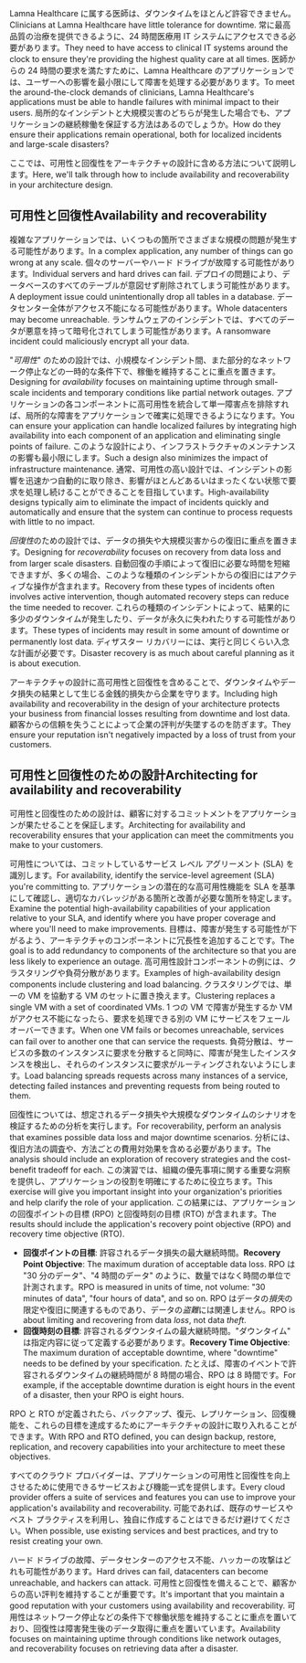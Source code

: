 <span data-ttu-id="96d0f-101">Lamna Healthcare に属する医師は、ダウンタイムをほとんど許容できません。</span><span class="sxs-lookup"><span data-stu-id="96d0f-101">Clinicians at Lamna Healthcare have little tolerance for downtime.</span></span> <span data-ttu-id="96d0f-102">常に最高品質の治療を提供できるように、24 時間医療用 IT システムにアクセスできる必要があります。</span><span class="sxs-lookup"><span data-stu-id="96d0f-102">They need to have access to clinical IT systems around the clock to ensure they're providing the highest quality care at all times.</span></span> <span data-ttu-id="96d0f-103">医師からの 24 時間の要求を満たすために、Lamna Healthcare のアプリケーションでは、ユーザーへの影響を最小限にして障害を処理する必要があります。</span><span class="sxs-lookup"><span data-stu-id="96d0f-103">To meet the around-the-clock demands of clinicians, Lamna Healthcare's applications must be able to handle failures with minimal impact to their users.</span></span> <span data-ttu-id="96d0f-104">局所的なインシデントと大規模災害のどちらが発生した場合でも、アプリケーションの継続稼働を保証する方法はあるのでしょうか。</span><span class="sxs-lookup"><span data-stu-id="96d0f-104">How do they ensure their applications remain operational, both for localized incidents and large-scale disasters?</span></span>

<span data-ttu-id="96d0f-105">ここでは、可用性と回復性をアーキテクチャの設計に含める方法について説明します。</span><span class="sxs-lookup"><span data-stu-id="96d0f-105">Here, we'll talk through how to include availability and recoverability in your architecture design.</span></span>

## <a name="availability-and-recoverability"></a><span data-ttu-id="96d0f-106">可用性と回復性</span><span class="sxs-lookup"><span data-stu-id="96d0f-106">Availability and recoverability</span></span>

<span data-ttu-id="96d0f-107">複雑なアプリケーションでは、いくつもの箇所でさまざまな規模の問題が発生する可能性があります。</span><span class="sxs-lookup"><span data-stu-id="96d0f-107">In a complex application, any number of things can go wrong at any scale.</span></span> <span data-ttu-id="96d0f-108">個々のサーバーやハード ドライブが故障する可能性があります。</span><span class="sxs-lookup"><span data-stu-id="96d0f-108">Individual servers and hard drives can fail.</span></span> <span data-ttu-id="96d0f-109">デプロイの問題により、データベースのすべてのテーブルが意図せず削除されてしまう可能性があります。</span><span class="sxs-lookup"><span data-stu-id="96d0f-109">A deployment issue could unintentionally drop all tables in a database.</span></span> <span data-ttu-id="96d0f-110">データセンター全体がアクセス不能になる可能性があります。</span><span class="sxs-lookup"><span data-stu-id="96d0f-110">Whole datacenters may become unreachable.</span></span> <span data-ttu-id="96d0f-111">ランサムウェアのインシデントでは、すべてのデータが悪意を持って暗号化されてしまう可能性があります。</span><span class="sxs-lookup"><span data-stu-id="96d0f-111">A ransomware incident could maliciously encrypt all your data.</span></span>

<span data-ttu-id="96d0f-112">"*可用性*" のための設計では、小規模なインシデント間、また部分的なネットワーク停止などの一時的な条件下で、稼働を維持することに重点を置きます。</span><span class="sxs-lookup"><span data-stu-id="96d0f-112">Designing for *availability* focuses on maintaining uptime through small-scale incidents and temporary conditions like partial network outages.</span></span> <span data-ttu-id="96d0f-113">アプリケーションの各コンポーネントに高可用性を統合して単一障害点を排除すれば、局所的な障害をアプリケーションで確実に処理できるようになります。</span><span class="sxs-lookup"><span data-stu-id="96d0f-113">You can ensure your application can handle localized failures by integrating high availability into each component of an application and eliminating single points of failure.</span></span> <span data-ttu-id="96d0f-114">このような設計により、インフラストラクチャのメンテナンスの影響も最小限にします。</span><span class="sxs-lookup"><span data-stu-id="96d0f-114">Such a design also minimizes the impact of infrastructure maintenance.</span></span> <span data-ttu-id="96d0f-115">通常、可用性の高い設計では、インシデントの影響を迅速かつ自動的に取り除き、影響がほとんどあるいはまったくない状態で要求を処理し続けることができることを目指しています。</span><span class="sxs-lookup"><span data-stu-id="96d0f-115">High-availability designs typically aim to eliminate the impact of incidents quickly and automatically and ensure that the system can continue to process requests with little to no impact.</span></span>

<span data-ttu-id="96d0f-116">*回復性*のための設計では、データの損失や大規模災害からの復旧に重点を置きます。</span><span class="sxs-lookup"><span data-stu-id="96d0f-116">Designing for *recoverability* focuses on recovery from data loss and from larger scale disasters.</span></span> <span data-ttu-id="96d0f-117">自動回復の手順によって復旧に必要な時間を短縮できますが、多くの場合、このような種類のインシデントからの復旧にはアクティブな操作が含まれます。</span><span class="sxs-lookup"><span data-stu-id="96d0f-117">Recovery from these types of incidents often involves active intervention, though automated recovery steps can reduce the time needed to recover.</span></span> <span data-ttu-id="96d0f-118">これらの種類のインシデントによって、結果的に多少のダウンタイムが発生したり、データが永久に失われたりする可能性があります。</span><span class="sxs-lookup"><span data-stu-id="96d0f-118">These types of incidents may result in some amount of downtime or permanently lost data.</span></span> <span data-ttu-id="96d0f-119">ディザスター リカバリーには、実行と同じくらい入念な計画が必要です。</span><span class="sxs-lookup"><span data-stu-id="96d0f-119">Disaster recovery is as much about careful planning as it is about execution.</span></span>

<span data-ttu-id="96d0f-120">アーキテクチャの設計に高可用性と回復性を含めることで、ダウンタイムやデータ損失の結果として生じる金銭的損失から企業を守ります。</span><span class="sxs-lookup"><span data-stu-id="96d0f-120">Including high availability and recoverability in the design of your architecture protects your business from financial losses resulting from downtime and lost data.</span></span> <span data-ttu-id="96d0f-121">顧客からの信頼を失うことによって企業の評判が失墜するのを防ぎます。</span><span class="sxs-lookup"><span data-stu-id="96d0f-121">They ensure your reputation isn't negatively impacted by a loss of trust from your customers.</span></span>

## <a name="architecting-for-availability-and-recoverability"></a><span data-ttu-id="96d0f-122">可用性と回復性のための設計</span><span class="sxs-lookup"><span data-stu-id="96d0f-122">Architecting for availability and recoverability</span></span>

<span data-ttu-id="96d0f-123">可用性と回復性のための設計は、顧客に対するコミットメントをアプリケーションが果たせることを保証します。</span><span class="sxs-lookup"><span data-stu-id="96d0f-123">Architecting for availability and recoverability ensures that your application can meet the commitments you make to your customers.</span></span>

<span data-ttu-id="96d0f-124">可用性については、コミットしているサービス レベル アグリーメント (SLA) を識別します。</span><span class="sxs-lookup"><span data-stu-id="96d0f-124">For availability, identify the service-level agreement (SLA) you're committing to.</span></span> <span data-ttu-id="96d0f-125">アプリケーションの潜在的な高可用性機能を SLA を基準にして確認し、適切なカバレッジがある箇所と改善が必要な箇所を特定します。</span><span class="sxs-lookup"><span data-stu-id="96d0f-125">Examine the potential high-availability capabilities of your application relative to your SLA, and identify where you have proper coverage and where you'll need to make improvements.</span></span> <span data-ttu-id="96d0f-126">目標は、障害が発生する可能性が下がるよう、アーキテクチャのコンポーネントに冗長性を追加することです。</span><span class="sxs-lookup"><span data-stu-id="96d0f-126">The goal is to add redundancy to components of the architecture so that you are less likely to experience an outage.</span></span> <span data-ttu-id="96d0f-127">高可用性設計コンポーネントの例には、クラスタリングや負荷分散があります。</span><span class="sxs-lookup"><span data-stu-id="96d0f-127">Examples of high-availability design components include clustering and load balancing.</span></span> <span data-ttu-id="96d0f-128">クラスタリングでは、単一の VM を協動する VM のセットに置き換えます。</span><span class="sxs-lookup"><span data-stu-id="96d0f-128">Clustering replaces a single VM with a set of coordinated VMs.</span></span> <span data-ttu-id="96d0f-129">1 つの VM で障害が発生するか VM がアクセス不能になったら、要求を処理できる別の VM にサービスをフェールオーバーできます。</span><span class="sxs-lookup"><span data-stu-id="96d0f-129">When one VM fails or becomes unreachable, services can fail over to another one that can service the requests.</span></span> <span data-ttu-id="96d0f-130">負荷分散は、サービスの多数のインスタンスに要求を分散すると同時に、障害が発生したインスタンスを検出し、それらのインスタンスに要求がルーティングされないようにします。</span><span class="sxs-lookup"><span data-stu-id="96d0f-130">Load balancing spreads requests across many instances of a service, detecting failed instances and preventing requests from being routed to them.</span></span>

<span data-ttu-id="96d0f-131">回復性については、想定されるデータ損失や大規模なダウンタイムのシナリオを検証するための分析を実行します。</span><span class="sxs-lookup"><span data-stu-id="96d0f-131">For recoverability, perform an analysis that examines possible data loss and major downtime scenarios.</span></span> <span data-ttu-id="96d0f-132">分析には、復旧方法の調査や、方法ごとの費用対効果を含める必要があります。</span><span class="sxs-lookup"><span data-stu-id="96d0f-132">The analysis should include an exploration of recovery strategies and the cost-benefit tradeoff for each.</span></span> <span data-ttu-id="96d0f-133">この演習では、組織の優先事項に関する重要な洞察を提供し、アプリケーションの役割を明確にするために役立ちます。</span><span class="sxs-lookup"><span data-stu-id="96d0f-133">This exercise will give you important insight into your organization's priorities and help clarify the role of your application.</span></span> <span data-ttu-id="96d0f-134">この結果には、アプリケーションの回復ポイントの目標 (RPO) と回復時刻の目標 (RTO) が含まれます。</span><span class="sxs-lookup"><span data-stu-id="96d0f-134">The results should include the application's recovery point objective (RPO) and recovery time objective (RTO).</span></span>

* <span data-ttu-id="96d0f-135">**回復ポイントの目標**: 許容されるデータ損失の最大継続時間。</span><span class="sxs-lookup"><span data-stu-id="96d0f-135">**Recovery Point Objective**: The maximum duration of acceptable data loss.</span></span> <span data-ttu-id="96d0f-136">RPO は "30 分のデータ"、"4 時間のデータ" のように、数量ではなく時間の単位で計測されます。</span><span class="sxs-lookup"><span data-stu-id="96d0f-136">RPO is measured in units of time, not volume: "30 minutes of data", "four hours of data", and so on.</span></span> <span data-ttu-id="96d0f-137">RPO はデータの*損失*の限定や復旧に関連するものであり、データの*盗難*には関連しません。</span><span class="sxs-lookup"><span data-stu-id="96d0f-137">RPO is about limiting and recovering from data *loss*, not data *theft*.</span></span>
* <span data-ttu-id="96d0f-138">**回復時刻の目標**: 許容されるダウンタイムの最大継続時間。"ダウンタイム" は指定内容に従って定義する必要があります。</span><span class="sxs-lookup"><span data-stu-id="96d0f-138">**Recovery Time Objective**: The maximum duration of acceptable downtime, where "downtime" needs to be defined by your specification.</span></span> <span data-ttu-id="96d0f-139">たとえば、障害のイベントで許容されるダウンタイムの継続時間が 8 時間の場合、RPO は 8 時間です。</span><span class="sxs-lookup"><span data-stu-id="96d0f-139">For example, if the acceptable downtime duration is eight hours in the event of a disaster, then your RPO is eight hours.</span></span>

<span data-ttu-id="96d0f-140">RPO と RTO が定義されたら、バックアップ、復元、レプリケーション、回復機能を、これらの目標を達成するためにアーキテクチャの設計に取り入れることができます。</span><span class="sxs-lookup"><span data-stu-id="96d0f-140">With RPO and RTO defined, you can design backup, restore, replication, and recovery capabilities into your architecture to meet these objectives.</span></span>

<span data-ttu-id="96d0f-141">すべてのクラウド プロバイダーは、アプリケーションの可用性と回復性を向上させるために使用できるサービスおよび機能一式を提供します。</span><span class="sxs-lookup"><span data-stu-id="96d0f-141">Every cloud provider offers a suite of services and features you can use to improve your application's availability and recoverability.</span></span> <span data-ttu-id="96d0f-142">可能であれば、既存のサービスやベスト プラクティスを利用し、独自に作成することはできるだけ避けてください。</span><span class="sxs-lookup"><span data-stu-id="96d0f-142">When possible, use existing services and best practices, and try to resist creating your own.</span></span>

<span data-ttu-id="96d0f-143">ハード ドライブの故障、データセンターのアクセス不能、ハッカーの攻撃はどれも可能性があります。</span><span class="sxs-lookup"><span data-stu-id="96d0f-143">Hard drives can fail, datacenters can become unreachable, and hackers can attack.</span></span> <span data-ttu-id="96d0f-144">可用性と回復性を備えることで、顧客からの高い評判を維持することが重要です。</span><span class="sxs-lookup"><span data-stu-id="96d0f-144">It's important that you maintain a good reputation with your customers using availability and recoverability.</span></span> <span data-ttu-id="96d0f-145">可用性はネットワーク停止などの条件下で稼働状態を維持することに重点を置いており、回復性は障害発生後のデータ取得に重点を置いています。</span><span class="sxs-lookup"><span data-stu-id="96d0f-145">Availability focuses on maintaining uptime through conditions like network outages, and recoverability focuses on retrieving data after a disaster.</span></span>
